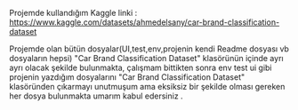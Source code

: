 Projemde kullandığım Kaggle linki : https://www.kaggle.com/datasets/ahmedelsany/car-brand-classification-dataset

Projemde olan bütün dosyalar(UI,test,env,projenin kendi Readme dosyası vb dosyaların hepsi) "Car Brand Classification Dataset" klasörünün içinde ayrı ayrı olacak şekilde bulunmakta, çalışmam bittikten sonra env test ui gibi projenin yazdığım dosyalarını "Car Brand Classification Dataset" klasöründen çıkarmayı unutmuşum ama eksiksiz bir şekilde olması gereken her dosya bulunmakta umarım kabul edersiniz .
